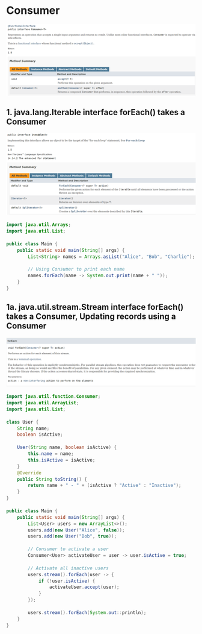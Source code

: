 # Consumer

!["Consumer interface"](../images/Consumer/consumer-interface.png?raw=true)

## 1. java.lang.Iterable interface forEach() takes a Consumer

!["forEach Consumer"](../images/Consumer/forEach-consumer.png?raw=true)

```java
import java.util.Arrays;
import java.util.List;

public class Main {
    public static void main(String[] args) {
        List<String> names = Arrays.asList("Alice", "Bob", "Charlie");

        // Using Consumer to print each name
        names.forEach(name -> System.out.print(name + " "));
    }
}
```

## 1a. java.util.stream.Stream interface forEach() takes a Consumer, Updating records using a Consumer

!["stream forEach Consumer"](../images/Consumer/stream-forEach.png?raw=true)

```java
import java.util.function.Consumer;
import java.util.ArrayList;
import java.util.List;

class User {
    String name;
    boolean isActive;

    User(String name, boolean isActive) {
        this.name = name;
        this.isActive = isActive;
    }
    @Override
    public String toString() {
        return name + " - " + (isActive ? "Active" : "Inactive");
    }
}

public class Main {
    public static void main(String[] args) {
        List<User> users = new ArrayList<>();
        users.add(new User("Alice", false));
        users.add(new User("Bob", true));

        // Consumer to activate a user
        Consumer<User> activateUser = user -> user.isActive = true;

        // Activate all inactive users
        users.stream().forEach(user -> {
            if (!user.isActive) {
                activateUser.accept(user);
            }
        });

        users.stream().forEach(System.out::println);
    }
}
```

